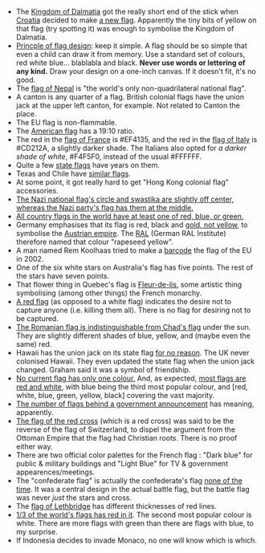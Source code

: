 - The [Kingdom of Dalmatia](https://en.wikipedia.org/wiki/Kingdom_of_Dalmatia) got the really short end of the stick when [Croatia](https://en.wikipedia.org/wiki/Croatia) decided to make [a new flag](https://en.wikipedia.org/wiki/Flag_of_Croatia). Apparently the tiny bits of yellow on that flag (try spotting it) was enough to symbolise the Kingdom of Dalmatia.
- [Princple of flag design](https://www.youtube.com/watch?v=pnv5iKB2hl4): keep it simple. A flag should be so simple that even a child can draw it from memory. Use a standard set of colours, red white blue... blablabla and black. **Never use words or lettering of any kind.** Draw your design on a one-inch canvas. If it doesn't fit, it's no good.
- The [flag of Nepal](https://en.wikipedia.org/wiki/Flag_of_Nepal) is "the world's only non-quadrilateral national flag".
- A canton is any quarter of a flag. British colonial flags have the union jack at the upper left canton, for example. Not related to Canton the place.
- The EU flag is non-flammable.
- The [American flag](https://en.wikipedia.org/wiki/Flag_of_the_United_States) has a 19:10 ratio.
- The red in the [flag of France](https://en.wikipedia.org/wiki/Flag_of_France) is #EF4135, and the red in the [flag of Italy](https://en.wikipedia.org/wiki/Flag_of_Italy) is #CD212A, a slightly darker shade. The Italians also opted for _a darker shade of white_, #F4F5F0, instead of the usual #FFFFFF.
- Quite a few [state flags](https://i.pinimg.com/originals/2c/69/93/2c69933a9c10f32c9a09a91ad09f61d0.gif) have years on them.
- Texas and Chile have [similar flags](http://mediad.publicbroadcasting.net/p/kera/files/styles/x_large/public/201702/flagsweb_0.jpg).
- At some point, it got really hard to get "Hong Kong colonial flag" accessories.
- [The Nazi national flag's circle and swastika are slightly off center, whereas the Nazi party's flag has them at the middle.](http://en.wikipedia.org/wiki/List_of_German_flags)
- [All country flags in the world have at least one of red, blue, or green.](https://i.redd.it/du6hb9aqy2801.png)
- Germany emphasises that its flag is red, black and [gold, not yellow](https://en.wikipedia.org/wiki/Flag_of_Germany#Color), to symbolise the [Austrian empire](https://en.wikipedia.org/wiki/Austrian_Empire). The [RAL](https://en.wikipedia.org/wiki/RAL_colour_standard) (German RAL Institute) therefore named that colour "rapeseed yellow".
- A man named Rem Koolhaas tried to make a [barcode](https://en.wikipedia.org/wiki/Rem_Koolhaas#European_Flag_proposal) the flag of the EU in 2002.
- One of the six white stars on Australia's flag has five points. The rest of the stars have seven points.
- That flower thing in Quebec's flag is [Fleur-de-lis](https://en.wikipedia.org/wiki/Fleur-de-lis), some artistic thing symbolising (among other things) the French monarchy.
- [A red flag](https://en.wikipedia.org/wiki/No_quarter) (as opposed to a white flag) indicates the desire not to capture anyone (i.e. killing them all). There is no flag for desiring not to be captured.
- [The Romanian flag is indistinguishable from Chad's flag](http://www.msn.com/en-au/travel/other/10-of-the-worlds-most-confusing-flags-and-how-to-figure-them-out/ar-BBvIfW5) under the sun. They are slightly different shades of blue, yellow, and (maybe even the same) red.
- Hawaii has the union jack on its state flag [for no reason](https://www.bbc.com/news/magazine-35890670). The UK never colonised Hawaii. They even updated the state flag when the union jack changed. Graham said it was a symbol of friendship.
- [No current flag has only one colour.](https://en.wikipedia.org/wiki/List_of_flags_by_number_of_colors) And, as expected, [most flags are red and white](http://www.infocaptor.com/dashboard/color-and-pattern-analysis-on-flags-of-countries-simple-visualization-but-interesting-data), with blue being the third most popular colour, and [red, white, blue, green, yellow, black] covering the vast majority.
- [The number of flags behind a government announcement](http://www.theguardian.com/news/datablog/2015/jun/24/10-flag-announcement-brings-government-flag-count-to-all-time-high?CMP=soc_567) has meaning, apparently.
- [The flag of the red cross](https://en.wikipedia.org/wiki/International_Red_Cross_and_Red_Crescent_Movement#Emblems_in_use) (which is a red cross) was said to be the reverse of the flag of Switzerland, to dispel the argument from the Ottoman Empire that the flag had Christian roots. There is no proof either way.
- There are two official color palettes for the French flag : "Dark blue" for public & military buildings and "Light Blue" for TV & government appearences/meetings.
- The "confederate flag" is actually the confederate's flag [none of the time](https://www.youtube.com/watch?v=ULBCuHIpNgU&list=PLqs5ohhass_TWuJqc36II6McLxqLcRJfO&index=2). It was a central design in the actual battle flag, but the battle flag was never *just* the stars and cross.
- The [flag of Lethbridge](https://en.wikipedia.org/wiki/Flag_of_Lethbridge) has different thicknesses of red lines.
- [1/3 of the world's flags has red in it](https://gramener.com/flags/). The second most popular colour is white. There are more flags with green than there are flags with blue, to my surprise.
- If Indonesia decides to invade Monaco, no one will know which is which.
